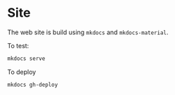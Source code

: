 # Site

The web site is build using `mkdocs` and `mkdocs-material`. 

To test:

```bash
mkdocs serve
```

To deploy

```bash
mkdocs gh-deploy
```
